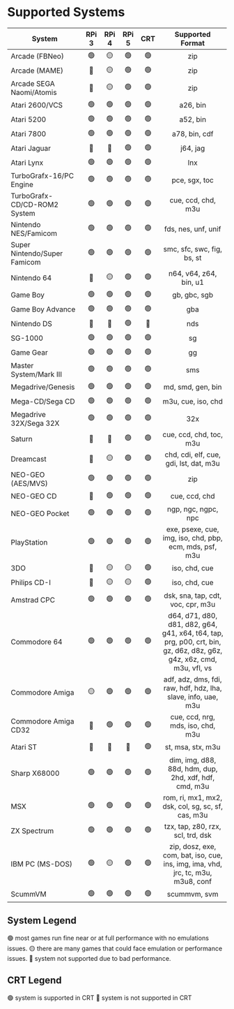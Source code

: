 # Supported Systems

| System                       | RPi 3            | RPi 4            | RPi 5          | CRT            | Supported Format   |
| ---------------------------- | :--------------: | :--------------: | :------------: | :------------: | :----------------: |
| Arcade (FBNeo)               | :green_circle:   | :yellow_circle:  | :green_circle: | :green_circle: | zip |
| Arcade (MAME)                | :red_circle:     | :yellow_circle:  | :green_circle: | :green_circle: | zip |
| Arcade SEGA Naomi/Atomis     | :red_circle:     | :yellow_circle:  | :green_circle: | :green_circle: | zip |
| Atari 2600/VCS               | :green_circle:   | :green_circle:   | :green_circle: | :green_circle: | a26, bin |
| Atari 5200                   | :green_circle:   | :green_circle:   | :green_circle: | :green_circle: | a52, bin |
| Atari 7800                   | :green_circle:   | :green_circle:   | :green_circle: | :green_circle: | a78, bin, cdf |
| Atari Jaguar                 | :red_circle:     | :red_circle:     | :green_circle: | :green_circle: | j64, jag |
| Atari Lynx                   | :green_circle:   | :green_circle:   | :green_circle: | :green_circle: | lnx |
| TurboGrafx-16/PC Engine      | :green_circle:   | :green_circle:   | :green_circle: | :green_circle: | pce, sgx, toc |
| TurboGrafx-CD/CD-ROM2 System | :green_circle:   | :green_circle:   | :green_circle: | :green_circle: | cue, ccd, chd, m3u |
| Nintendo NES/Famicom         | :green_circle:   | :green_circle:   | :green_circle: | :green_circle: | fds, nes, unf, unif |
| Super Nintendo/Super Famicom | :green_circle:   | :green_circle:   | :green_circle: | :green_circle: | smc, sfc, swc, fig, bs, st |
| Nintendo 64                  | :red_circle:     | :yellow_circle:  | :green_circle: | :green_circle: | n64, v64, z64, bin, u1 |
| Game Boy                     | :green_circle:   | :green_circle:   | :green_circle: | :green_circle: | gb, gbc, sgb |
| Game Boy Advance             | :green_circle:   | :green_circle:   | :green_circle: | :green_circle: | gba |
| Nintendo DS                  | :red_circle:     | :red_circle:     | :green_circle: | :red_circle:   | nds |
| SG-1000                      | :green_circle:   | :green_circle:   | :green_circle: | :green_circle: | sg |
| Game Gear                    | :green_circle:   | :green_circle:   | :green_circle: | :green_circle: | gg |
| Master System/Mark III       | :green_circle:   | :green_circle:   | :green_circle: | :green_circle: | sms |
| Megadrive/Genesis            | :green_circle:   | :green_circle:   | :green_circle: | :green_circle: | md, smd, gen, bin |
| Mega-CD/Sega CD              | :green_circle:   | :green_circle:   | :green_circle: | :green_circle: | m3u, cue, iso, chd |
| Megadrive 32X/Sega 32X       | :green_circle:   | :green_circle:   | :green_circle: | :green_circle: | 32x |
| Saturn                       | :red_circle:     | :red_circle:     | :green_circle: | :green_circle: | cue, ccd, chd, toc, m3u |
| Dreamcast                    | :red_circle:     | :yellow_circle:  | :green_circle: | :green_circle: | chd, cdi, elf, cue, gdi, lst, dat, m3u |
| NEO-GEO (AES/MVS)            | :green_circle:   | :green_circle:   | :green_circle: | :green_circle: | zip |
| NEO-GEO CD                   | :red_circle:     | :green_circle:   | :green_circle: | :green_circle: | cue, ccd, chd |
| NEO-GEO Pocket               | :green_circle:   | :green_circle:   | :green_circle: | :green_circle: | ngp, ngc, ngpc, npc |
| PlayStation                  | :green_circle:   | :green_circle:   | :green_circle: | :green_circle: | exe, psexe, cue, img, iso, chd, pbp, ecm, mds, psf, m3u |
| 3DO                          | :red_circle:     | :yellow_circle:  | :yellow_circle:| :green_circle: | iso, chd, cue |
| Philips CD-I                 | :red_circle:     | :yellow_circle:  | :yellow_circle:| :green_circle: | iso, chd, cue |
| Amstrad CPC                  | :green_circle:   | :green_circle:   | :green_circle: | :green_circle: | dsk, sna, tap, cdt, voc, cpr, m3u |
| Commodore 64                 | :green_circle:   | :green_circle:   | :green_circle: | :green_circle: | d64, d71, d80, d81, d82, g64, g41, x64, t64, tap, prg, p00, crt, bin, gz, d6z, d8z, g6z, g4z, x6z, cmd, m3u, vfl, vs |
| Commodore Amiga              | :yellow_circle:   | :green_circle:  | :green_circle: | :green_circle: | adf, adz, dms, fdi, raw, hdf, hdz, lha, slave, info, uae, m3u |
| Commodore Amiga CD32         | :red_circle:     | :green_circle:   | :green_circle: | :green_circle: | cue, ccd, nrg, mds, iso, chd, m3u |
| Atari ST                     | :red_circle:     | :red_circle:     | :red_circle:   | :green_circle: | st, msa, stx, m3u |
| Sharp X68000                 | :green_circle:   | :green_circle:   | :green_circle: | :green_circle: | dim, img, d88, 88d, hdm, dup, 2hd, xdf, hdf, cmd, m3u |
| MSX                          | :green_circle:   | :green_circle:   | :green_circle: | :green_circle: | rom, ri, mx1, mx2, dsk, col, sg, sc, sf, cas, m3u |
| ZX Spectrum                  | :green_circle:   | :green_circle:   | :green_circle: | :green_circle: | tzx, tap, z80, rzx, scl, trd, dsk |
| IBM PC (MS-DOS)              | :green_circle:   | :yellow_circle:  | :green_circle: | :green_circle: | zip, dosz, exe, com, bat, iso, cue, ins, img, ima, vhd, jrc, tc, m3u, m3u8, conf |
| ScummVM                      | :green_circle:   | :green_circle:   | :green_circle: | :green_circle: | scummvm, svm |

## System Legend
:green_circle: most games run fine near or at full performance with no emulations issues.
:yellow_circle: there are many games that could face emulation or performance issues.
:red_circle: system not supported due to bad performance.

## CRT Legend
:green_circle: system is supported in CRT
:red_circle: system is not supported in CRT